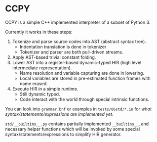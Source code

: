 # CCPY
CCPY is a simple C++ implemented interpreter of a subset of Python 3.

Currently it works in these steps:
1. Tokenize and parse source codes into AST (abstract syntax tree).
   - Indentation translation is done in tokenizer
   - Tokenizer and parser are both pull-driven streams.
2. Apply AST-based trivial constant folding.
3. Lower AST into a register-based dynamic-typed HIR (high level intermediate representation).
   - Name resolution and variable capturing are done in lowering.
   - Local variables are stored in pre-estimated function frames with name erased.
4. Execute HIR in a simple runtime.
   - Still dynamic typed.
   - Code interact with the world through special intrinsic functions.

You can look into `grammar.bnf` or examples in `tests/06std/*.in` for *what syntax/statements/expressions are implemented yet*.

`std/__builtins__.py` contains partially implemented `__builtins__`, and necessary helper functions
which will be invoked by some special syntax/statements/expressions to simplify HIR generator.
